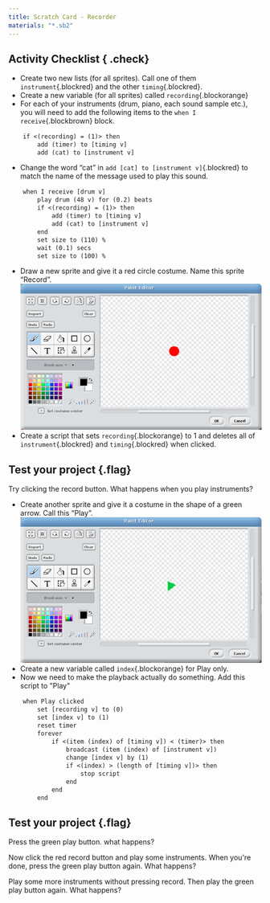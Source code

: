 ```yaml
---
title: Scratch Card - Recorder
materials: "*.sb2"
---
```


## Activity Checklist { .check}

+ Create two new lists (for all sprites). Call one of them `instrument`{.blockred} and the other `timing`{.blockred}.
+ Create a new variable (for all sprites) called `recording`{.blockorange}
+ For each of your instruments (drum, piano, each sound sample etc.), you will need to add the following items to the `when I receive`{.blockbrown} block.
```blocks
    if <(recording) = (1)> then
        add (timer) to [timing v]
        add (cat) to [instrument v]
```

+ Change the word “cat” in `add [cat] to [instrument v]`{.blockred} to match the name of the message used to play this sound.
```blocks
    when I receive [drum v]
        play drum (48 v) for (0.2) beats
        if <(recording) = (1)> then
            add (timer) to [timing v]
            add (cat) to [instrument v]
        end
        set size to (110) %
        wait (0.1) secs
        set size to (100) %
```

+ Draw a new sprite and give it a red circle costume. Name this sprite “Record”. ![record costume](record-costume.png)
+ Create a script that sets `recording`{.blockorange} to 1 and deletes all of `instrument`{.blockred} and `timing`{.blockred} when clicked.

## Test your project {.flag}

Try clicking the record button. What happens when you play instruments?

+ Create another sprite and give it a costume in the shape of a green arrow.  Call this “Play”. ![play costume](play-costume.png)
+ Create a new variable called `index`{.blockorange} for Play only.
+ Now we need to make the playback actually do something. Add this script to "Play"
```blocks
    when Play clicked
        set [recording v] to (0)
        set [index v] to (1)
        reset timer
        forever
            if <(item (index) of [timing v]) < (timer)> then
                broadcast (item (index) of [instrument v])
                change [index v] by (1)
                if <(index) > (length of [timing v])> then
                    stop script
                end
            end
        end
```

## Test your project {.flag}

Press the green play button. what happens?

Now click the red record button and play some instruments. When you're done, press the green play button again. What happens?

Play some more instruments without pressing record. Then play the green play button again. What happens?
